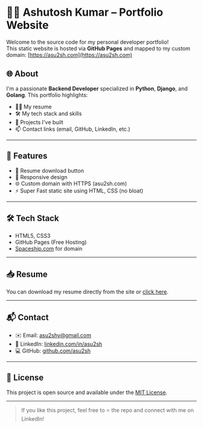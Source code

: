 # 🧑‍💻 Ashutosh Kumar – Portfolio Website

Welcome to the source code for my personal developer portfolio!  
This static website is hosted via **GitHub Pages** and mapped to my custom domain: [https://asu2sh.com](https://asu2sh.com)

## 🌐 About

I'm a passionate **Backend Developer** specialized in **Python**, **Django**, and **Golang**. This portfolio highlights:

- 👨‍💼 My resume
- 🛠️ My tech stack and skills
- 💼 Projects I've built
- 📫 Contact links (email, GitHub, LinkedIn, etc.)

---

## 🚀 Features

- 📄 Resume download button
- 📱 Responsive design
- 🌐 Custom domain with HTTPS (asu2sh.com)
- ⚡ Super Fast static site using HTML, CSS (no bloat)

---

## 🛠️ Tech Stack

- HTML5, CSS3
- GitHub Pages (Free Hosting)
- [Spaceship.com](https://spaceship.com) for domain

---

## 📥 Resume

You can download my resume directly from the site or [click here](./resume/Your_Resume_Name.pdf).

---

## 📬 Contact

- ✉️ Email: [asu2shy@gmail.com](mailto:asu2shy@gmail.com)  
- 🔗 LinkedIn: [linkedin.com/in/asu2sh](https://linkedin.com/in/asu2sh)  
- 💻 GitHub: [github.com/asu2sh](https://github.com/asu2sh)

---

## 🧾 License

This project is open source and available under the [MIT License](LICENSE).

---

> If you like this project, feel free to ⭐️ the repo and connect with me on LinkedIn!

